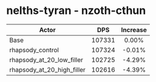 # nelths-tyran - nzoth-cthun
| Actor | DPS | Increase |
|---|:---:|:---:|
|Base|107331|0.00%|
|rhapsody_control|107324|-0.01%|
|rhapsody_at_20_low_filler|102725|-4.29%|
|rhapsody_at_20_high_filler|102616|-4.39%|
